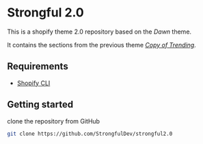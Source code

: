 # Strongful 2.0

This is a shopify theme 2.0 repository based on the *Dawn* theme.

It contains the sections from the previous theme
*[Copy of Trending](https://strongfulclothing.myshopify.com/admin/themes/130172616844)*.

## Requirements

- [Shopify CLI](https://github.com/Shopify/cli)


## Getting started 

clone the repository from GitHub

```bash
git clone https://github.com/StrongfulDev/strongful2.0
```

